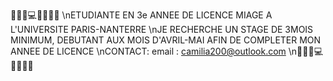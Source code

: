 👩‍💻📱💻💼📝🌐🎯
\nETUDIANTE EN 3e ANNEE DE LICENCE MIAGE A L'UNIVERSITE PARIS-NANTERRE
\nJE RECHERCHE UN STAGE DE 3MOIS MINIMUM, DEBUTANT AUX MOIS D'AVRIL-MAI AFIN DE COMPLETER MON ANNEE DE LICENCE
\nCONTACT: email : camilia200@outlook.com
\n👩‍💻📱💻💼📝🌐🎯
